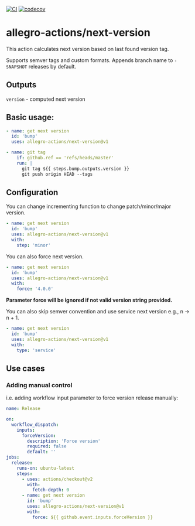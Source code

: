 [![CI](https://github.com/allegro-actions/next-version/actions/workflows/ci.yml/badge.svg)](https://github.com/allegro-actions/next-version/actions/workflows/ci.yml)
[![codecov](https://codecov.io/gh/allegro-actions/next-version/branch/main/graph/badge.svg?token=YJ3Z8ZKL2F)](https://codecov.io/gh/allegro-actions/next-version)

# allegro-actions/next-version

This action calculates next version based on last found version tag.

Supports semver tags and custom formats. Appends branch name to `-SNAPSHOT` releases by default.

## Outputs

`version` - computed next version

## Basic usage:

```yaml
- name: get next version
  id: 'bump'
  uses: allegro-actions/next-version@v1

- name: git tag
    if: github.ref == 'refs/heads/master'
    run: |
      git tag ${{ steps.bump.outputs.version }}
      git push origin HEAD --tags
  ```

## Configuration

You can change incrementing function to change patch/minor/major version.

```yaml
- name: get next version
  id: 'bump'
  uses: allegro-actions/next-version@v1
  with:
    step: 'minor'
  ```

You can also force next version.

```yaml
- name: get next version
  id: 'bump'
  uses: allegro-actions/next-version@v1
  with:
    force: '4.0.0'
  ```
**Parameter force will be ignored if not valid version string provided.**

You can also skip semver convention and use service next version e.g., n -> n + 1.

```yaml
- name: get next version
  id: 'bump'
  uses: allegro-actions/next-version@v1
  with:
    type: 'service'
  ```

## Use cases

### Adding manual control

i.e. adding workflow input parameter to force version release manually:

```yaml
name: Release

on:
  workflow_dispatch:
    inputs:
      forceVersion:
        description: 'Force version'
        required: false
        default: ''
jobs:
  release:
    runs-on: ubuntu-latest
    steps:
      - uses: actions/checkout@v2
        with:
          fetch-depth: 0
      - name: get next version
        id: 'bump'
        uses: allegro-actions/next-version@v1
        with:
          force: ${{ github.event.inputs.forceVersion }}
  ```
